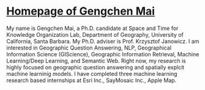 # [Homepage of Gengchen Mai](http://www.geog.ucsb.edu/~gengchen_mai/)

My name is Gengchen Mai, a Ph.D. candidate at Space and Time for Knowledge Organization Lab, Department of Geography, University of California, Santa Barbara. My Ph.D. adviser is Prof. Krzysztof Janowicz. I am interested in Geographic Question Answering, NLP, Geographical Information Science (GIScience), Geographic Information Retrieval, Machine Learning/Deep Learning, and Semantic Web. Right now, my research is highly focused on geographic question answering and spatially explcit machine learninig models. I have completed three machine learning research based internships at Esri Inc., SayMosaic Inc., Apple Map.